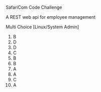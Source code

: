 SafariCom Code Challenge

A REST web api for employee management

Multi Choice [Linux/System Admin]
1. B
2. D
3. D
4. C
5. B
6. B
7. A
8. A
9. C
10. A

